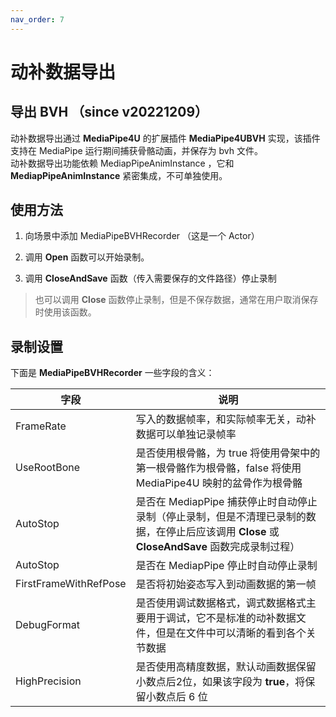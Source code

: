 ```yaml
---
nav_order: 7
---
```


# 动补数据导出 


## 导出 BVH （since v20221209）

动补数据导出通过 **MediaPipe4U** 的扩展插件 **MediaPipe4UBVH** 实现，该插件支持在 MediaPipe 运行期间捕获骨骼动画，并保存为 bvh 文件。   
动补数据导出功能依赖 MediapPipeAnimInstance ，它和 **MediapPipeAnimInstance** 紧密集成，不可单独使用。


## 使用方法

1. 向场景中添加 MediaPipeBVHRecorder （这是一个 Actor）
   
2. 调用 **Open** 函数可以开始录制。   
  
3. 调用 **CloseAndSave** 函数（传入需要保存的文件路径）停止录制

> 也可以调用 **Close** 函数停止录制，但是不保存数据，通常在用户取消保存时使用该函数。

## 录制设置

下面是 **MediaPipeBVHRecorder** 一些字段的含义：

| 字段 | 说明 |
| ---- | --- |
|FrameRate| 写入的数据帧率，和实际帧率无关，动补数据可以单独记录帧率 |
|UseRootBone| 是否使用根骨骼，为 true 将使用骨架中的第一根骨骼作为根骨骼，false 将使用 MediaPipe4U 映射的盆骨作为根骨骼 |
|AutoStop| 是否在 MediapPipe 捕获停止时自动停止录制（停止录制，但是不清理已录制的数据，在停止后应该调用 **Close** 或 **CloseAndSave** 函数完成录制过程） |
|AutoStop| 是否在 MediapPipe 停止时自动停止录制 |
|FirstFrameWithRefPose|是否将初始姿态写入到动画数据的第一帧|
|DebugFormat|是否使用调试数据格式，调式数据格式主要用于调试，它不是标准的动补数据文件，但是在文件中可以清晰的看到各个关节数据
|HighPrecision| 是否使用高精度数据，默认动画数据保留小数点后2位，如果该字段为 **true**，将保留小数点后 6 位



